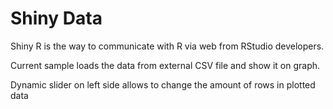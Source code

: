 Shiny Data
==========

Shiny R is the way to communicate with R via web from RStudio developers.

Current sample loads the data from external CSV file and show it on graph.

Dynamic slider on left side allows to change the amount of rows in plotted data
